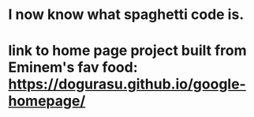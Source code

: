 # I now know what spaghetti code is.
# link to home page project built from Eminem's fav food: https://dogurasu.github.io/google-homepage/